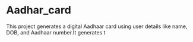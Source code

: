 # Aadhar_card
This project generates a digital Aadhaar card using user details like name, DOB, and Aadhaar number.It generates t
